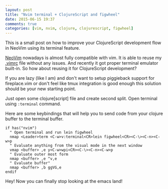 ```yaml
---
layout: post
title: "Nvim terminal + ClojureScript and figwheel"
date: 2015-06-15 19:37
comments: true
categories: [vim, nvim, clojure, clojurescript, figwheel]
---
```


This is a small post on how to improve your ClojureScript development flow in NeoVim using its terminal feature.

<!--more-->

[NeoVim](http://neovim.io/) nowadays is almost fully compatible with vim.
It is able to reuse my [.vimrc](https://github.com/Gonzih/.vim/blob/master/vimrc) file without any issues.
And recently it got proper terminal emulator built-in.
So how about reusing it for ClojureScript development?

If you are lazy (like I am) and don't want to setup piggieback support
for fireplace.vim or don't feel like tmux integration is good enough
this solution should be your new starting point.

Just open some clojure[script] file and create second split.
Open terminal using `:terminal` command.

Here are some keybindings that will help you to send code from
your clojure buffer to the terminal buffer.

```vim
if has("nvim")
  " Open terminal and run lein figwheel
  nmap <Leader>term <C-w>v:terminal<CR>lein figwheel<CR><C-\><C-n><C-w>p
  " Evaluate anything from the visual mode in the next window
  vmap <buffer> ,e y<C-w>wpi<CR><C-\><C-n><C-w>p
  " Evaluate outer most form
  nmap <buffer> ,e ^v,e
  " Evaluate buffer"
  nmap <buffer> ,b ggVG,e
endif
```

Hey! Now you can finally stop looking at the emacs land!
